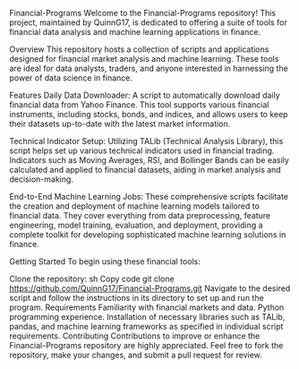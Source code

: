 Financial-Programs
Welcome to the Financial-Programs repository! This project, maintained by QuinnG17, is dedicated to offering a suite of tools for financial data analysis and machine learning applications in finance.

Overview
This repository hosts a collection of scripts and applications designed for financial market analysis and machine learning. These tools are ideal for data analysts, traders, and anyone interested in harnessing the power of data science in finance.

Features
Daily Data Downloader: A script to automatically download daily financial data from Yahoo Finance. This tool supports various financial instruments, including stocks, bonds, and indices, and allows users to keep their datasets up-to-date with the latest market information.

Technical Indicator Setup: Utilizing TALib (Technical Analysis Library), this script helps set up various technical indicators used in financial trading. Indicators such as Moving Averages, RSI, and Bollinger Bands can be easily calculated and applied to financial datasets, aiding in market analysis and decision-making.

End-to-End Machine Learning Jobs: These comprehensive scripts facilitate the creation and deployment of machine learning models tailored to financial data. They cover everything from data preprocessing, feature engineering, model training, evaluation, and deployment, providing a complete toolkit for developing sophisticated machine learning solutions in finance.

Getting Started
To begin using these financial tools:

Clone the repository:
sh
Copy code
git clone https://github.com/QuinnG17/Financial-Programs.git
Navigate to the desired script and follow the instructions in its directory to set up and run the program.
Requirements
Familiarity with financial markets and data.
Python programming experience.
Installation of necessary libraries such as TALib, pandas, and machine learning frameworks as specified in individual script requirements.
Contributing
Contributions to improve or enhance the Financial-Programs repository are highly appreciated. Feel free to fork the repository, make your changes, and submit a pull request for review.
